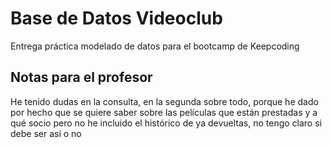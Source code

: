 # Base de Datos Videoclub
Entrega práctica modelado de datos para el bootcamp de Keepcoding

## Notas para el profesor
He tenido dudas en la consulta, en la segunda sobre todo, porque he dado por hecho que se quiere saber sobre las películas que están prestadas y a qué socio pero no he incluido el histórico de ya devueltas, no tengo claro si debe ser así o no
